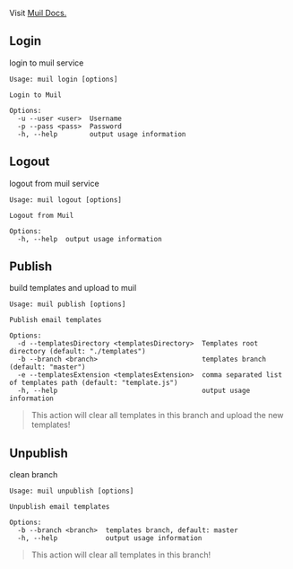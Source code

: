 Visit [Muil Docs.](https://docs.muil.io)

## Login

login to muil service

```
Usage: muil login [options]

Login to Muil

Options:
  -u --user <user>  Username
  -p --pass <pass>  Password
  -h, --help        output usage information
```

## Logout

logout from muil service

```
Usage: muil logout [options]

Logout from Muil

Options:
  -h, --help  output usage information
```

## Publish

build templates and upload to muil

```
Usage: muil publish [options]

Publish email templates

Options:
  -d --templatesDirectory <templatesDirectory>  Templates root directory (default: "./templates")
  -b --branch <branch>                          templates branch (default: "master")
  -e --templatesExtension <templatesExtension>  comma separated list of templates path (default: "template.js")
  -h, --help                                    output usage information
```

> This action will clear all templates in this branch and upload the new templates!

## Unpublish

clean branch

```
Usage: muil unpublish [options]

Unpublish email templates

Options:
  -b --branch <branch>  templates branch, default: master
  -h, --help            output usage information
```

> This action will clear all templates in this branch!
